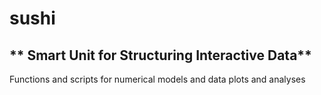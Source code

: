 # **sushi**

## ** Smart Unit for Structuring Interactive Data**

Functions and scripts for numerical models and data plots and analyses 


